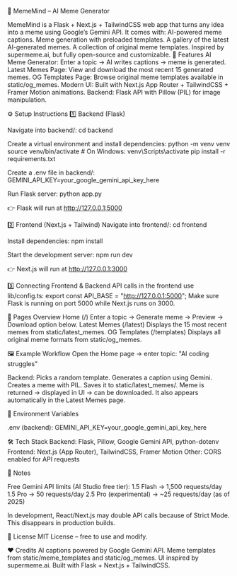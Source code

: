 🤖 MemeMind – AI Meme Generator

MemeMind is a Flask + Next.js + TailwindCSS web app that turns any idea into a meme using Google’s Gemini API.
It comes with:
AI-powered meme captions.
Meme generation with preloaded templates.
A gallery of the latest AI-generated memes.
A collection of original meme templates.
Inspired by supermeme.ai, but fully open-source and customizable.
🚀 Features
AI Meme Generator: Enter a topic → AI writes captions → meme is generated.
Latest Memes Page: View and download the most recent 15 generated memes.
OG Templates Page: Browse original meme templates available in static/og_memes.
Modern UI: Built with Next.js App Router + TailwindCSS + Framer Motion animations.
Backend: Flask API with Pillow (PIL) for image manipulation.

⚙️ Setup Instructions
1️⃣ Backend (Flask)

Navigate into backend/:
cd backend

Create a virtual environment and install dependencies:
python -m venv venv
source venv/bin/activate   # On Windows: venv\Scripts\activate
pip install -r requirements.txt

Create a .env file in backend/:
GEMINI_API_KEY=your_google_gemini_api_key_here

Run Flask server:
python app.py

👉 Flask will run at http://127.0.0.1:5000

2️⃣ Frontend (Next.js + Tailwind)
Navigate into frontend/:
cd frontend

Install dependencies:
npm install

Start the development server:
npm run dev

👉 Next.js will run at http://127.0.0.1:3000

3️⃣ Connecting Frontend & Backend
API calls in the frontend use lib/config.ts:
export const API_BASE = "http://127.0.0.1:5000";
Make sure Flask is running on port 5000 while Next.js runs on 3000.

🌟 Pages Overview
Home (/)
Enter a topic → Generate meme → Preview → Download option below.
Latest Memes (/latest)
Displays the 15 most recent memes from static/latest_memes.
OG Templates (/templates)
Displays all original meme formats from static/og_memes.

🖼️ Example Workflow
Open the Home page → enter topic: "AI coding struggles"

Backend:
Picks a random template.
Generates a caption using Gemini.
Creates a meme with PIL.
Saves it to static/latest_memes/.
Meme is returned → displayed in UI → can be downloaded.
It also appears automatically in the Latest Memes page.

🔑 Environment Variables

.env (backend):
GEMINI_API_KEY=your_google_gemini_api_key_here

🛠️ Tech Stack
Backend: Flask, Pillow, Google Gemini API, python-dotenv
Frontend: Next.js (App Router), TailwindCSS, Framer Motion
Other: CORS enabled for API requests

📝 Notes

Free Gemini API limits (AI Studio free tier):
1.5 Flash → 1,500 requests/day
1.5 Pro → 50 requests/day
2.5 Pro (experimental) → ~25 requests/day (as of 2025)

In development, React/Next.js may double API calls because of Strict Mode.
This disappears in production builds.



📜 License
MIT License – free to use and modify.

❤️ Credits
AI captions powered by Google Gemini API.
Meme templates from static/meme_templates and static/og_memes.
UI inspired by supermeme.ai.
Built with Flask + Next.js + TailwindCSS.
